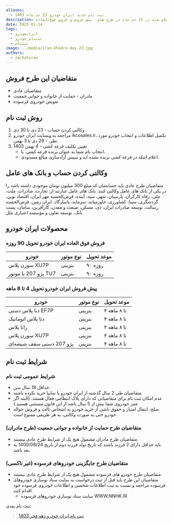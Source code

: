 ```yaml
---
aliases:
  - ثبت نام جدید ایران خودرو 23 دی ماه 1403
description: شرایط جدید فروش ایران خودرو اعلام شده در 23 دی ماه در طرح های  پیش فروش و فروش فوق‌العاده
date: 2025-01-14
tags:
  - ایرانخودرو
  - ثبتنام_خودرو
  - ثبتنام
image: ../media/iran-khodro-day-23.jpg
authors:
  - zachshirow
---
```


## متقاضیان این طرح فروش

- متقاضیان عادی 
- مادران - حمایت از خانواده و جوانی جمعیت
- تعویض خودروی فرسوده

## روش ثبت نام

1. وکالتی کردن حساب - 23 دی تا 30 دی
2. مراجعه به وبسایت ایران خودرو ikcosales.ir، تکمیل اطلاعات و انتخاب خودرو مورد نظر. - 29 دی تا 3 بهمن
3. تعیین تکلیف قرعه کشی - 4 بهمن 1403
	- انتخاب نام شما به عنوان برنده قرعه کشی. یا، 
	- اعلام اینکه در قرعه کشی برنده نشده اید و سپس آزادسازی مبالغ مسدودی. 
   

## وکالتی کردن حساب و بانک های عامل

متقاضیان طرح عادی باید حسابشان که مبلغ 300 میلیون  تومان موجودی داشته باشد را در یکی از بانک های عامل وکالتی کنند. بانک های عامل عبارتند از: تجارت، صادرات، ملت، ملی، رفاه کارگران، پارسیان، شهر، سپه، آینده، قرض‌الحسنه مهر ایران، اقتصاد نوین، گردشگری، سینا، کشاورزی، خاورمیانه، سرمایه، پاسارگاد، ایران زمین، قرض‌الحسنه رسالت، توسعه صادرات ایران، دی، مسکن، صنعت و معدن، کارآفرین، سامان، پست بانک، توسعه تعاون و مؤسسه اعتباری ملل
## محصولات ایران خودرو

### فروش فوق‌ العاده ایران خودرو تحویل 90 روزه

| **خودرو**            | **نوع موتور** | **موعد تحویل** |
| -------------------- | ------------- | -------------- |
| سورن پلاس XU7P       | بنزینی        | ۹۰ روزه        |
| پژو 207 با موتور TU7 | بنزینی        | ۹۰ روزه        |

### پیش فروش ایران خودرو تحویل 4 تا 8 ماهه

| **خودرو**                | **نوع موتور** | **موعد تحویل** |
| ------------------------ | ------------- | -------------- |
| دنا پلاس دستی EF7P       | بنزینی        | ۴ تا ۸ ماهه    |
| دنا پلاس اتوماتیک        | بنزینی        | ۴ تا ۸ ماهه    |
| رانا پلاس                | بنزینی        | ۴ تا ۸ ماهه    |
| سورن پلاس XU7P           | بنزینی        | ۴ تا ۸ ماهه    |
| پژو 207 دستی سقف شیشه‌ای | بنزینی        | ۴ تا ۸ ماهه    |

## شرایط ثبت نام
### شرایط عمومی ثبت نام

- حداقل 18 سال سن.
- متقاضیان طی 2 سال گذشته از ایران خودرو یا سایپا خرید نکرده باشند. 
- عدم امکان ثبت نام برای متقاضیانی که دارای پلاک انتظامی فعال هستند. 
  (البته اگر عمر خودروی شما بیش از 5 سال باشد از این قانون مستثنی هستید.)
- صلح، انتقال امتیاز و حقوق ناشی از خرید خودرو به اشخاص ثالث و فروش حواله خودرو حتی به صورت وکالتی، به هر طریقی ممنوع است.

### متقاضیان طرح حمایت از خانواده و جوانی جمعیت (طرح مادران)

- متقاضیان طرح مادران مشمول هیچ یک از شرایط طرح عادی نیستند. 
- باید حداقل دارای 2 فرزند باشند که تاریخ تولد فرزند دوم از تاریخ 1400/08/24 به بعد باشد. 

### متقاضیان طرح جایگزینی خودروهای فرسوده (غیر تاکسی)

- متقاضیان طرح خودرو های فرسوده مشمول هیچ یک از شرایط طرح عادی نیستند. 
- متقاضیان این طرح باید قبل از ثبت درخواست به سایت ستاد نوسازی خودروهای فرسوده مراجعه و نسبت به ثبت اطلاعات شخصی و اطلاعات خودروی فرسوده خود اقدام کنند.
	- سایت ستاد نوسازی خودروهای فرسوده WWW.NNHK.IR

ثبت نام بعدی: 
> [ثبت نام ایران خودرو دهه فجر 1403](iran-khodro-fajr-1403.mdx)
